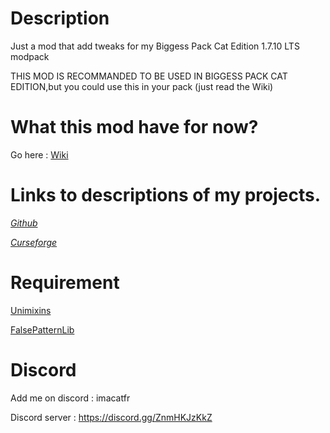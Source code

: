 # Description

Just a mod that add tweaks for my Biggess Pack Cat Edition 1.7.10 LTS modpack

THIS MOD IS RECOMMANDED TO BE USED IN BIGGESS PACK CAT EDITION,but you could use this in your pack (just read the Wiki)

# What this mod have for now?

Go here : [Wiki](https://github.com/quentin452/BiggessPackTweakMod/wiki)

# Links to descriptions of my projects.

[*Github*](https://github.com/quentin452/BiggessPackTweakMod)

[*Curseforge*](https://legacy.curseforge.com/minecraft/mc-mods/BiggessPackTweakMod)

# Requirement

[Unimixins](https://legacy.curseforge.com/minecraft/mc-mods/unimixins/files/4600285)

[FalsePatternLib](https://legacy.curseforge.com/minecraft/mc-mods/fplib/files/4701057)

# Discord

Add me on discord : imacatfr

Discord server : https://discord.gg/ZnmHKJzKkZ
